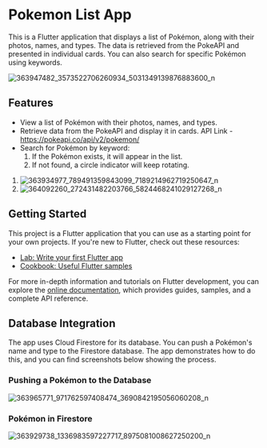 # Pokemon List App

This is a Flutter application that displays a list of Pokémon, along with their photos, names, and types. The data is retrieved from the PokeAPI and presented in individual cards. You can also search for specific Pokémon using keywords.

![363947482_3573522706260934_5031349139876883600_n](https://github.com/northernblues/Pokemon-List-FireAPI/assets/99163931/1f0cf1e3-9ecc-4654-a9cb-af42269ce6a3)


## Features

- View a list of Pokémon with their photos, names, and types.
- Retrieve data from the PokeAPI and display it in cards. API Link - https://pokeapi.co/api/v2/pokemon/
- Search for Pokémon by keyword:
  1. If the Pokémon exists, it will appear in the list.
  2. If not found, a circle indicator will keep rotating.

1. ![363934977_789491359843099_7189214962719250647_n](https://github.com/northernblues/Pokemon-List-FireAPI/assets/99163931/2c414ba4-0b01-4b98-938b-0db9e82ed47a)
2. ![364092260_272431482203766_5824468241029127268_n](https://github.com/northernblues/Pokemon-List-FireAPI/assets/99163931/70ec4b42-3db1-47ec-bbdb-7bcbb29e8b16)


## Getting Started

This project is a Flutter application that you can use as a starting point for your own projects. If you're new to Flutter, check out these resources:

- [Lab: Write your first Flutter app](https://docs.flutter.dev/get-started/codelab)
- [Cookbook: Useful Flutter samples](https://docs.flutter.dev/cookbook)

For more in-depth information and tutorials on Flutter development, you can explore the [online documentation](https://docs.flutter.dev/), which provides guides, samples, and a complete API reference.

## Database Integration

The app uses Cloud Firestore for its database. You can push a Pokémon's name and type to the Firestore database. The app demonstrates how to do this, and you can find screenshots below showing the process.

### Pushing a Pokémon to the Database

![363965771_971762597408474_3690842195056060208_n](https://github.com/northernblues/Pokemon-List-FireAPI/assets/99163931/2e7ee1e6-efc7-4267-bfdf-e32092d74ffd)

### Pokémon in Firestore

![363929738_1336983597227717_8975081008627250200_n](https://github.com/northernblues/Pokemon-List-FireAPI/assets/99163931/fea2ef08-2c72-4eff-b172-e194e58d6dfa)

